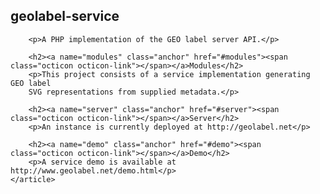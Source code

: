 <div id="readme" class="blob instapaper_body">
	<article class="markdown-body entry-content" itemprop="mainContentOfPage">
		<h1><a name="geolabel-service" class="anchor" href="#geolabel-service"><span class="octicon octicon-link"></span></a>geolabel-service</h1>

		<p>A PHP implementation of the GEO label server API.</p>

		<h2><a name="modules" class="anchor" href="#modules"><span class="octicon octicon-link"></span></a>Modules</h2>
		<p>This project consists of a service implementation generating GEO label 
		SVG representations from supplied metadata.</p>
		
		<h2><a name="server" class="anchor" href="#server"><span class="octicon octicon-link"></span></a>Server</h2>
		<p>An instance is currently deployed at http://geolabel.net</p>
		
		<h2><a name="demo" class="anchor" href="#demo"><span class="octicon octicon-link"></span></a>Demo</h2>
		<p>A service demo is available at http://www.geolabel.net/demo.html</p>
	</article>
</div>